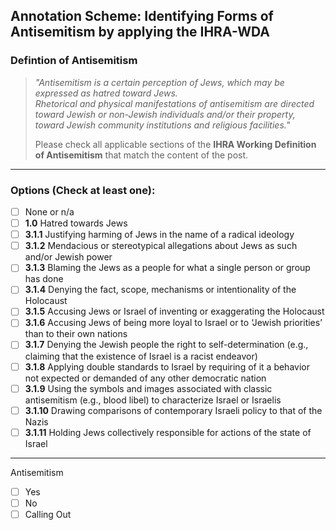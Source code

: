 ## Annotation Scheme: Identifying Forms of Antisemitism by applying the IHRA-WDA

### Defintion of Antisemitism

> _"Antisemitism is a certain perception of Jews, which may be expressed as hatred toward Jews.  
> Rhetorical and physical manifestations of antisemitism are directed toward Jewish or non-Jewish individuals and/or their property, toward Jewish community institutions and religious facilities."_  
>
> Please check all applicable sections of the **IHRA Working Definition of Antisemitism** that match the content of the post.

---

### **Options (Check at least one):**
- [ ] None or n/a
- [ ] **1.0** Hatred towards Jews
- [ ] **3.1.1** Justifying harming of Jews in the name of a radical ideology
- [ ] **3.1.2** Mendacious or stereotypical allegations about Jews as such and/or Jewish power
- [ ] **3.1.3** Blaming the Jews as a people for what a single person or group has done
- [ ] **3.1.4** Denying the fact, scope, mechanisms or intentionality of the Holocaust
- [ ] **3.1.5** Accusing Jews or Israel of inventing or exaggerating the Holocaust
- [ ] **3.1.6** Accusing Jews of being more loyal to Israel or to ‘Jewish priorities’ than to their own nations
- [ ] **3.1.7** Denying the Jewish people the right to self-determination (e.g., claiming that the existence of Israel is a racist endeavor)
- [ ] **3.1.8** Applying double standards to Israel by requiring of it a behavior not expected or demanded of any other democratic nation
- [ ] **3.1.9** Using the symbols and images associated with classic antisemitism (e.g., blood libel) to characterize Israel or Israelis
- [ ] **3.1.10** Drawing comparisons of contemporary Israeli policy to that of the Nazis
- [ ] **3.1.11** Holding Jews collectively responsible for actions of the state of Israel
---
Antisemitism
- [ ] Yes
- [ ] No
- [ ] Calling Out
